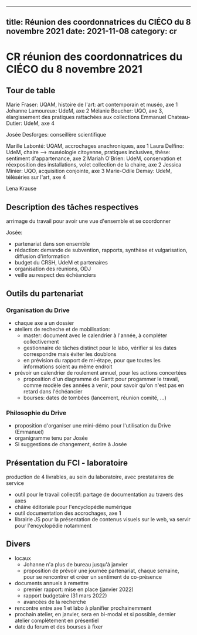 
---
title: Réunion des coordonnatrices du CIÉCO du 8 novembre 2021
date: 2021-11-08
category: cr
---

# CR réunion des coordonnatrices du CIÉCO du 8 novembre 2021

## Tour de table

Marie Fraser: UQAM, histoire de l'art: art contemporain et muséo, axe 1
Johanne Lamoureux: UdeM, axe 2
Mélanie Boucher: UQO, axe 3, élargissement des pratiques rattachées aux collections
Emmanuel Chateau-Dutier: UdeM, axe 4

Josée Desforges: conseillère scientifique

Marille Labonté: UQAM, accrochages anachroniques, axe 1
Laura Delfino: UdeM, chaire --> muséologie citoyenne, pratiques inclusives, thèse: sentiment d'appartenance, axe 2
Mariah O'Brien: UdeM, conservation et réexposition des installations, volet collection de la chaire, axe 2
Jessica Minier: UQO, acquisition conjointe, axe 3
Marie-Odile Demay: UdeM, téléséries sur l'art, axe 4

Lena Krause


## Description des tâches respectives 
arrimage du travail pour avoir une vue d'ensemble et se coordonner

Josée: 
- partenariat dans son ensemble
- rédaction: demande de subvention, rapports, synthèse et vulgarisation, diffusion d'information
- budget du CRSH, UdeM et partenaires
- organisation des réunions, ODJ
- veille au respect des échéanciers



## Outils du partenariat

### Organisation du Drive
- chaque axe a un dossier
- ateliers de recheche et de mobilisation: 
    - master: document avec le calendrier à l'année, à compléter collectivement
    - gestionnaire de tâches distinct pour le labo, vérifier si les dates correspondre mais éviter les doublons
    - en prévision du rapport de mi-étape, pour que toutes les informations soient au même endroit
- prévoir un calendrier de roulement annuel, pour les actions concertées
    - proposition d'un diagramme de Gantt pour progammer le travail, comme modèle des années à venir, pour savoir qu'on n'est pas en retard dans l'échéancier
    - bourses: dates de tombées (lancement, réunion comité, ...)


### Philosophie du Drive
- proposition d'organiser une mini-démo pour l'utilisation du Drive (Emmanuel)
- organigramme tenu par Josée
- Si suggestions de changement, écrire à Josée


## Présentation du FCI - laboratoire
production de 4 livrables, au sein du laboratoire, avec prestataires de service

- outil pour le travail collectif: partage de documentation au travers des axes
- châine éditoriale pour l'encyclopédie numérique 
- outil documentation des accrochages, axe 1
- librairie JS pour la présentation de contenus visuels sur le web, va servir pour l'encyclopédie notamment 

## Divers
- locaux
    - Johanne n'a plus de bureau jusqu'à janvier
    - proposition de prévoir une journée partenariat, chaque semaine, pour se rencontrer et créer un sentiment de co-présence
- documents annuels à remettre
    - premier rapport: mise en place (janvier 2022)
    - rapport budgetaire (31 mars 2022)
    - avancées de la recherche
- rencontre entre axe 1 et labo à planifier prochainemment
- prochain atelier, en janvier, sera en bi-modal et si possible, dernier atelier complètement en présentiel
- date du forum et des bourses à fixer
